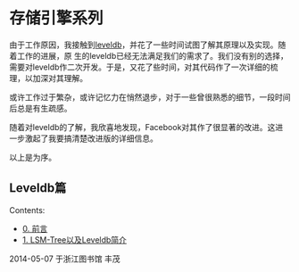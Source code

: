 # 存储引擎系列



由于工作原因，我接触到[leveldb](https://code.google.com/p/leveldb/)，并花了一些时间试图了解其原理以及实现。随着工作的进展，原
生的leveldb已经无法满足我们的需求了。我们没有别的选择，需要对leveldb作二次开发。于是，又花了些时间，对其代码作了一次详细的梳
理，以加深对其理解。

或许工作过于繁杂，或许记忆力在悄然退步，对于一些曾很熟悉的细节，一段时间后总是有生疏感。

随着对leveldb的了解，我欣喜地发现，Facebook对其作了很显著的改进。这进一步激起了我要搞清楚改进版的详细信息。

以上是为序。

## Leveldb篇

Contents:
* [0. 前言](https://github.com/fengmao/notes/blob/master/Introduction.md)
* [1. LSM-Tree以及Leveldb简介](https://github.com/fengmao/notes/blob/master/Introduction.md)


2014-05-07 于浙江图书馆 丰茂


